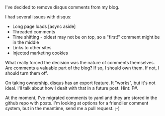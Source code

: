﻿I've decided to remove disqus comments from my blog.

I had several issues with disqus:

* Long page loads [async aside]
* Threaded comments 
* Time shifting - oldest may not be on top, so a "first!" comment might be in the middle
* Links to other sites
* Injected marketing cookies

What really forced the decision was the nature of comments themselves. Are comments a valuable part of the blog? If so, I should own them. If not, I should turn them off.

On taking ownership, disqus has an export feature. It "works", but it's not ideal. I'll talk about how I dealt with that in a future post. Hint: F#.

At the moment, I've migrated comments to yaml and they are stored in the github repo with posts. I'm looking at options for a friendlier comment system, but in the meantime, send me a pull request. ;-)